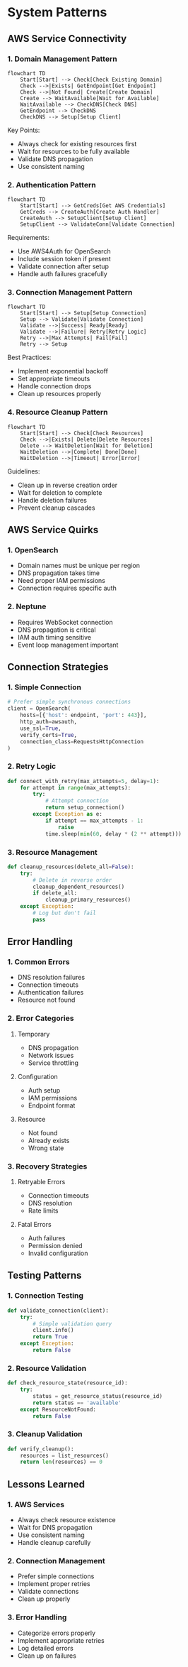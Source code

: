 # System Patterns

## AWS Service Connectivity

### 1. Domain Management Pattern
```mermaid
flowchart TD
    Start[Start] --> Check[Check Existing Domain]
    Check -->|Exists| GetEndpoint[Get Endpoint]
    Check -->|Not Found| Create[Create Domain]
    Create --> WaitAvailable[Wait for Available]
    WaitAvailable --> CheckDNS[Check DNS]
    GetEndpoint --> CheckDNS
    CheckDNS --> Setup[Setup Client]
```

Key Points:
- Always check for existing resources first
- Wait for resources to be fully available
- Validate DNS propagation
- Use consistent naming

### 2. Authentication Pattern
```mermaid
flowchart TD
    Start[Start] --> GetCreds[Get AWS Credentials]
    GetCreds --> CreateAuth[Create Auth Handler]
    CreateAuth --> SetupClient[Setup Client]
    SetupClient --> ValidateConn[Validate Connection]
```

Requirements:
- Use AWS4Auth for OpenSearch
- Include session token if present
- Validate connection after setup
- Handle auth failures gracefully

### 3. Connection Management Pattern
```mermaid
flowchart TD
    Start[Start] --> Setup[Setup Connection]
    Setup --> Validate[Validate Connection]
    Validate -->|Success| Ready[Ready]
    Validate -->|Failure| Retry[Retry Logic]
    Retry -->|Max Attempts| Fail[Fail]
    Retry --> Setup
```

Best Practices:
- Implement exponential backoff
- Set appropriate timeouts
- Handle connection drops
- Clean up resources properly

### 4. Resource Cleanup Pattern
```mermaid
flowchart TD
    Start[Start] --> Check[Check Resources]
    Check -->|Exists| Delete[Delete Resources]
    Delete --> WaitDeletion[Wait for Deletion]
    WaitDeletion -->|Complete| Done[Done]
    WaitDeletion -->|Timeout| Error[Error]
```

Guidelines:
- Clean up in reverse creation order
- Wait for deletion to complete
- Handle deletion failures
- Prevent cleanup cascades

## AWS Service Quirks

### 1. OpenSearch
- Domain names must be unique per region
- DNS propagation takes time
- Need proper IAM permissions
- Connection requires specific auth

### 2. Neptune
- Requires WebSocket connection
- DNS propagation is critical
- IAM auth timing sensitive
- Event loop management important

## Connection Strategies

### 1. Simple Connection
```python
# Prefer simple synchronous connections
client = OpenSearch(
    hosts=[{'host': endpoint, 'port': 443}],
    http_auth=awsauth,
    use_ssl=True,
    verify_certs=True,
    connection_class=RequestsHttpConnection
)
```

### 2. Retry Logic
```python
def connect_with_retry(max_attempts=5, delay=1):
    for attempt in range(max_attempts):
        try:
            # Attempt connection
            return setup_connection()
        except Exception as e:
            if attempt == max_attempts - 1:
                raise
            time.sleep(min(60, delay * (2 ** attempt)))
```

### 3. Resource Management
```python
def cleanup_resources(delete_all=False):
    try:
        # Delete in reverse order
        cleanup_dependent_resources()
        if delete_all:
            cleanup_primary_resources()
    except Exception:
        # Log but don't fail
        pass
```

## Error Handling

### 1. Common Errors
- DNS resolution failures
- Connection timeouts
- Authentication failures
- Resource not found

### 2. Error Categories
1. Temporary
   - DNS propagation
   - Network issues
   - Service throttling

2. Configuration
   - Auth setup
   - IAM permissions
   - Endpoint format

3. Resource
   - Not found
   - Already exists
   - Wrong state

### 3. Recovery Strategies
1. Retryable Errors
   - Connection timeouts
   - DNS resolution
   - Rate limits

2. Fatal Errors
   - Auth failures
   - Permission denied
   - Invalid configuration

## Testing Patterns

### 1. Connection Testing
```python
def validate_connection(client):
    try:
        # Simple validation query
        client.info()
        return True
    except Exception:
        return False
```

### 2. Resource Validation
```python
def check_resource_state(resource_id):
    try:
        status = get_resource_status(resource_id)
        return status == 'available'
    except ResourceNotFound:
        return False
```

### 3. Cleanup Validation
```python
def verify_cleanup():
    resources = list_resources()
    return len(resources) == 0
```

## Lessons Learned

### 1. AWS Services
- Always check resource existence
- Wait for DNS propagation
- Use consistent naming
- Handle cleanup carefully

### 2. Connection Management
- Prefer simple connections
- Implement proper retries
- Validate connections
- Clean up properly

### 3. Error Handling
- Categorize errors properly
- Implement appropriate retries
- Log detailed errors
- Clean up on failures
